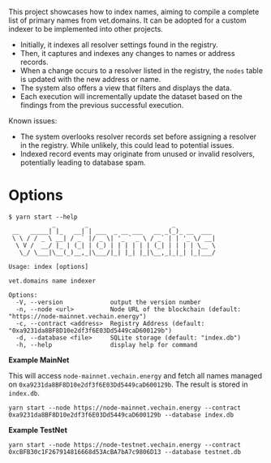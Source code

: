This project showcases how to index names, aiming to compile a complete list of primary names from vet.domains. It can be adopted for a custom indexer to be implemented into other projects.

- Initially, it indexes all resolver settings found in the registry.
- Then, it captures and indexes any changes to names or address records.
- When a change occurs to a resolver listed in the registry, the `nodes` table is updated with the new address or name.
- The system also offers a view that filters and displays the data.
- Each execution will incrementally update the dataset based on the findings from the previous successful execution.

Known issues:

- The system overlooks resolver records set before assigning a resolver in the registry. While unlikely, this could lead to potential issues.
- Indexed record events may originate from unused or invalid resolvers, potentially leading to database spam.

# Options

```shell
$ yarn start --help
            _        _                       _           
 __   _____| |_   __| | ___  _ __ ___   __ _(_)_ __  ___ 
 \ \ / / _ \ __| / _` |/ _ \| '_ ` _ \ / _` | | '_ \/ __|
  \ V /  __/ |_ | (_| | (_) | | | | | | (_| | | | | \__ \
   \_/ \___|\__(_)__,_|\___/|_| |_| |_|\__,_|_|_| |_|___/
                                                         
Usage: index [options]

vet.domains name indexer

Options:
  -V, --version             output the version number
  -n, --node <url>          Node URL of the blockchain (default: "https://node-mainnet.vechain.energy")
  -c, --contract <address>  Registry Address (default: "0xa9231da8BF8D10e2df3f6E03Dd5449caD600129b")
  -d, --database <file>     SQLite storage (default: "index.db")
  -h, --help                display help for command
```

**Example MainNet**

This will access `node-mainnet.vechain.energy` and fetch all names managed on `0xa9231da8BF8D10e2df3f6E03Dd5449caD600129b`. The result is stored in `index.db`.
```shell
yarn start --node https://node-mainnet.vechain.energy --contract 0xa9231da8BF8D10e2df3f6E03Dd5449caD600129b --database index.db
```

**Example TestNet**

```shell
yarn start --node https://node-testnet.vechain.energy --contract 0xcBFB30c1F267914816668d53AcBA7bA7c9806D13 --database testnet.db
```